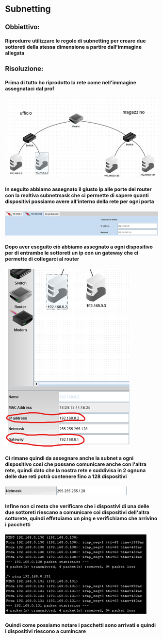 # Subnetting

## Obbiettivo:
### Riprodurre utilizzare le regole di subnetting per creare due sottoreti della stessa dimensione a partire dall'immagine allegata

## Risoluzione:
### Prima di tutto ho riprodotto la rete come nell'immagine assegnataci dal prof
### ![struttura](/subnetting/subnetting1.png)

### In seguito abbiamo assegnato il giusto ip alle porte del router con la realtiva subnetmask che ci permette di sapere quanti dispositivi possiamo avere all'interno della rete per ogni porta
### ![Config Router](/subnetting/subnetting2.png)

### Dopo aver eseguito ciò abbiamo assegnato a ogni dispositivo per di entrambe le sottoreti un ip con un gateway che ci permette di collegarci al router
### ![config disp](/subnetting/subnetting3.png)

### Ci rimane quindi da assegnare anche la subnet a ogni dispositivo cosi che possano comunicare anche con l'altra rete, quindi dato che la nostra rete e suddivisa in 2 ognuna delle due reti potrà contenere fino a 128 dispositivi 
### ![subnet](/subnetting/subnetting4.png)

### Infine non ci resta che verificare che i dispostivi di una delle due sottoreti riescano a comunicare coi dispositivi dell'altra sottorete, quindi effetuiamo un ping e verifichiamo che arrivino i pacchetti
### ![verifica](/subnetting/subnetting5.png)
### Quindi come possiamo notare i pacchetti sono arrivati e quindi i dispositivi riescono a cumincare 

